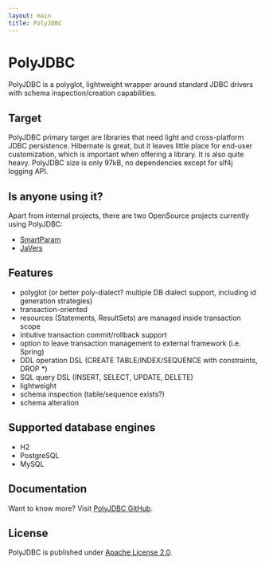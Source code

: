 ```yaml
---
layout: main
title: PolyJDBC
---
```


# PolyJDBC

PolyJDBC is a polyglot, lightweight wrapper around standard JDBC drivers with
schema inspection/creation capabilities.

## Target

PolyJDBC primary target are libraries that need light and cross-platform JDBC
persistence. Hibernate is great, but it leaves little place for end-user customization,
which is important when offering a library. It is also quite heavy. PolyJDBC size is
only 97kB, no dependencies except for slf4j logging API.

## Is anyone using it?

Apart from internal projects, there are two OpenSource projects currently using PolyJDBC:

* [SmartParam](http://smartparam.org)
* [JaVers](http://javers.org)

## Features

* polyglot (or better poly-dialect? multiple DB dialect support, including id generation strategies)
* transaction-oriented
* resources (Statements, ResultSets) are managed inside transaction scope
* intiutive transaction commit/rollback support
* option to leave transaction management to external framework (i.e. Spring)
* DDL operation DSL (CREATE TABLE/INDEX/SEQUENCE with constraints, DROP \*)
* SQL query DSL (INSERT, SELECT, UPDATE, DELETE)
* lightweight
* schema inspection (table/sequence exists?)
* schema alteration

## Supported database engines

* H2
* PostgreSQL
* MySQL

## Documentation

Want to know more? Visit [PolyJDBC GitHub](https://github.com/polyjdbc/polyjdbc).

## License

PolyJDBC is published under [Apache License 2.0](http://www.apache.org/licenses/LICENSE-2.0).
